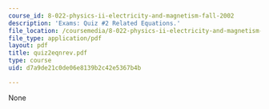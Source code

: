 ```yaml
---
course_id: 8-022-physics-ii-electricity-and-magnetism-fall-2002
description: 'Exams: Quiz #2 Related Equations.'
file_location: /coursemedia/8-022-physics-ii-electricity-and-magnetism-fall-2002/d7a9de21c0de06e8139b2c42e5367b4b_quiz2eqnrev.pdf
file_type: application/pdf
layout: pdf
title: quiz2eqnrev.pdf
type: course
uid: d7a9de21c0de06e8139b2c42e5367b4b

---
```

None
